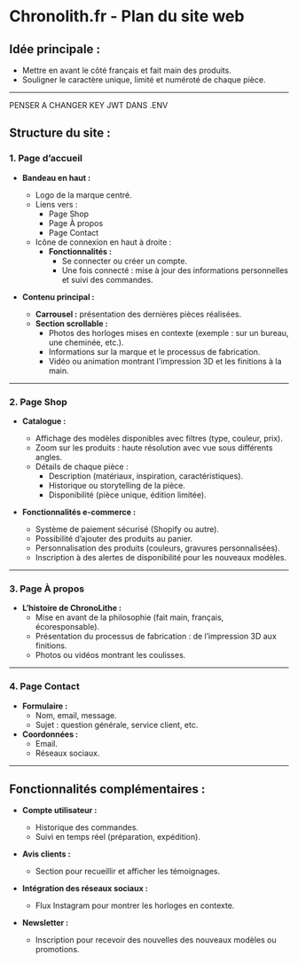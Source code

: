 # Chronolith.fr - Plan du site web

## **Idée principale :**
- Mettre en avant le côté français et fait main des produits.
- Souligner le caractère unique, limité et numéroté de chaque pièce.

---

PENSER A CHANGER KEY JWT DANS .ENV


## **Structure du site :**

### **1. Page d’accueil**
- **Bandeau en haut :**
  - Logo de la marque centré.
  - Liens vers :
    - Page Shop
    - Page À propos
    - Page Contact
  - Icône de connexion en haut à droite :
    - **Fonctionnalités :**
      - Se connecter ou créer un compte.
      - Une fois connecté : mise à jour des informations personnelles et suivi des commandes.

- **Contenu principal :**
  - **Carrousel :** présentation des dernières pièces réalisées.
  - **Section scrollable :**
    - Photos des horloges mises en contexte (exemple : sur un bureau, une cheminée, etc.).
    - Informations sur la marque et le processus de fabrication.
    - Vidéo ou animation montrant l'impression 3D et les finitions à la main.

---

### **2. Page Shop**
- **Catalogue :**
  - Affichage des modèles disponibles avec filtres (type, couleur, prix).
  - Zoom sur les produits : haute résolution avec vue sous différents angles.
  - Détails de chaque pièce :
    - Description (matériaux, inspiration, caractéristiques).
    - Historique ou storytelling de la pièce.
    - Disponibilité (pièce unique, édition limitée).

- **Fonctionnalités e-commerce :**
  - Système de paiement sécurisé (Shopify ou autre).
  - Possibilité d’ajouter des produits au panier.
  - Personnalisation des produits (couleurs, gravures personnalisées).
  - Inscription à des alertes de disponibilité pour les nouveaux modèles.

---

### **3. Page À propos**
- **L’histoire de ChronoLithe :**
  - Mise en avant de la philosophie (fait main, français, écoresponsable).
  - Présentation du processus de fabrication : de l’impression 3D aux finitions.
  - Photos ou vidéos montrant les coulisses.

---

### **4. Page Contact**
- **Formulaire :**
  - Nom, email, message.
  - Sujet : question générale, service client, etc.
- **Coordonnées :**
  - Email.
  - Réseaux sociaux.

---

## **Fonctionnalités complémentaires :**
- **Compte utilisateur :**
  - Historique des commandes.
  - Suivi en temps réel (préparation, expédition).

- **Avis clients :**
  - Section pour recueillir et afficher les témoignages.

- **Intégration des réseaux sociaux :**
  - Flux Instagram pour montrer les horloges en contexte.

- **Newsletter :**
  - Inscription pour recevoir des nouvelles des nouveaux modèles ou promotions.


